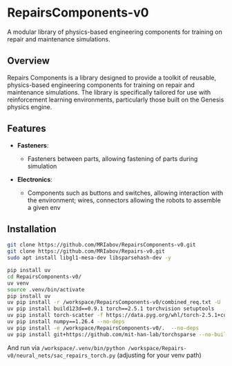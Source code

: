 # RepairsComponents-v0

A modular library of physics-based engineering components for training on repair and maintenance simulations.

## Overview

Repairs Components is a library designed to provide a toolkit of reusable, physics-based engineering components for training on repair and maintenance simulations. The library is specifically tailored for use with reinforcement learning environments, particularly those built on the Genesis physics engine. 

## Features

- **Fasteners**: 
  - Fasteners between parts, allowing fastening of parts during simulation

- **Electronics**: 
  - Components such as buttons and switches, allowing interaction with the environment; wires, connectors allowing the robots to assemble a given env

## Installation

```sh
git clone https://github.com/MRIabov/RepairsComponents-v0.git
git clone https://github.com/MRIabov/Repairs-v0.git
sudo apt install libgl1-mesa-dev libsparsehash-dev -y

pip install uv
cd RepairsComponents-v0/
uv venv
source .venv/bin/activate
pip install uv
uv pip install -r /workspace/RepairsComponents-v0/combined_req.txt -U 
uv pip install build123d==0.9.1 torch==2.5.1 torchvision setuptools 
uv pip install torch-scatter -f https://data.pyg.org/whl/torch-2.5.1+cu124.html
uv pip install numpy==1.26.4 --no-deps 
uv pip install -e /workspace/RepairsComponents-v0/.  --no-deps
uv pip install git+https://github.com/mit-han-lab/torchsparse --no-build-isolation
```
And run via `/workspace/.venv/bin/python /workspace/Repairs-v0/neural_nets/sac_repairs_torch.py` (adjusting for your venv path)
